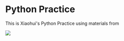 # Python Practice

This is Xiaohui's Python Practice using materials from 
[](http://www.practicepython.org/)

![](http://a4.topitme.com/l049/1004954636632f4dd6.jpg)
